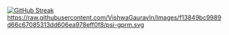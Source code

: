 [![GitHub Streak](https://streak-stats.demolab.com?user=ANDRIANANTENAINA&theme=horizon&border_radius=5&locale=fr)](https://git.io/streak-stats)
https://raw.githubusercontent.com/VishwaGauravIn/Images/f13849bc9989d66c67085313dd606ea978eff0f8/psi-gprm.svg
